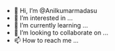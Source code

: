 - 👋 Hi, I’m @Anilkumarmadasu
- 👀 I’m interested in ...
- 🌱 I’m currently learning ...
- 💞️ I’m looking to collaborate on ...
- 📫 How to reach me ...

<!---
Anilkumarmadasu/Anilkumarmadasu is a ✨ special ✨ repository because its `README.md` (this file) appears on your GitHub profile.
You can click the Preview link to take a look at your changes.
--->
